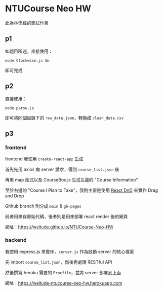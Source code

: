 # NTUCourse Neo HW

此為林佳緯的面試作業

## p1

如題目所述，直接使用：

```
node Clockwise.js $n
```

即可完成

## p2

直接使用：

```
node parse.js
```

即可將同個目錄下的 `raw_data.json`，轉換成 `clean_data.csv`

## p3

### frontend

frontend 我使用 `create-react-app` 生成

首先先用 axios 向 server 請求，得到 `course_list.json` 後

再用 map 函式以及 CourseBox.js 生成左邊的 "Course Information"

至於右邊的 "Course I Plan to Take"，我則主要是使用 [React DnD](https://react-dnd.github.io/react-dnd/about)
來實作 Drag and Drop

Github branch 則分成 `main` & `gh-pages`

前者用來存原始代碼，後者則是用來部署 react render 後的網頁

網址：https://weitude.github.io/NTUCourse-Neo-HW

### backend

我使用 express.js 來實作，`server.js` 作為啟動 server 的核心檔案

先 import `course_list.json`，然後再處理 RESTful API

然後撰寫 heroku 需要的 `Procfile`，並將 server 部署到上面

網址：https://weitude-ntucourse-neo-hw.herokuapp.com

